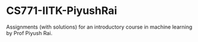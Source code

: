 # CS771-IITK-PiyushRai
Assignments (with solutions) for an introductory course in machine learning by Prof Piyush Rai.
